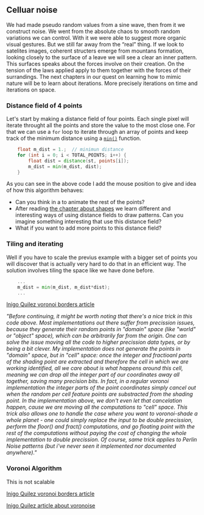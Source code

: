 ## Celluar noise

We had made pseudo random values from a sine wave, then from it we construct noise. We went from the absolute chaos to smooth random variations we can control.
With it we were able to suggest more organic visual gestures. But we still far away from the “real” thing. If we look to satelites images, coherent structers emerge from mountans formation, looking closely to the surface of a leave we will see a clear an inner pattern. This surfaces speaks about the forces involve on their creation. On the tension of the laws applied apply to them together with the forces of their surrandings.
The next chapters in our quest on learning how to mimic nature will be to learn about iterations. More precisely iterations on time and iterations on space.

### Distance field of 4 points

Let's start by making a distance field of four points. Each single pixel will iterate throught all the points and store the value to the most close one. For that we can use a ```for``` loop to iterate through an array of points and keep track of the minimum distance using a [```min()```](../glossary/?search=min) function. 

```glsl
    float m_dist = 1.;  // minimun distance
    for (int i = 0; i < TOTAL_POINTS; i++) {
        float dist = distance(st, points[i]);
        m_dist = min(m_dist, dist);
    }
```

<div class="codeAndCanvas" data="cellnoise-00.frag"></div>

As you can see in the above code I add the mouse position to give and idea of how this algorithm behaves:

- Can you think in a to animate the rest of the points?
- After reading [the chapter about shapes](../07/) we learn different and interesting ways of using distance fields to draw patterns. Can you imagine something interesting that use this distance field?
- What if you want to add more points to this distance field?

### Tiling and iterating

Well if you have to scale the previus example with a bigger set of points you will discover that is actually very hard to do that in an efficient way. The solution involves tiling the space like we have done before.

<div class="codeAndCanvas" data="cellnoise-01.frag"></div>

```glsl
    ...
    m_dist = min(m_dist, m_dist*dist);
    ...
```

<a href="../edit.html#12/metaballs.frag"><canvas id="custom" class="canvas" data-fragment-url="metaballs.frag"  width="520px" height="200px"></canvas></a> 

[Inigo Quilez voronoi borders article](http://www.iquilezles.org/www/articles/smoothvoronoi/smoothvoronoi.htm)

*"Before continuing, it might be worth noting that there's a nice trick in this code above. Most implementations out there suffer from precission issues, because they generate their random points in "domain" space (like "world" or "object" space), which can be arbitrarily far from the origin. One can solve the issue moving all the code to higher precission data types, or by being a bit clever. My implementation does not generate the points in "domain" space, but in "cell" space: once the integer and fractioanl parts of the shading point are extracted and therefore the cell in which we are working identified, all we care about is what happens around this cell, meaning we can drop all the integer part of our coordinates away all together, saving many precision bits. In fact, in a regular voronoi implementation the integer parts of the point coordinates simply cancel out when the random per cell feature points are substracted from the shading point. In the implementation above, we don't even let that cancelation happen, cause we are moving all the computations to "cell" space. This trick also allows one to handle the case where you want to voronoi-shade a whole planet - one could simply replace the input to be double precission, perform the floor() and fract() computations, and go floating point with the rest of the computations without paying the cost of changing the whole implementation to double precission. Of course, same trick applies to Perlin Noise patterns (but i've never seen it implemented nor documented anywhere)."*

### Voronoi Algorithm

<div class="codeAndCanvas" data="vorono-00.frag"></div>

This is not scalable

<div class="codeAndCanvas" data="vorono-01.frag"></div>

[Inigo Quilez voronoi borders article](http://www.iquilezles.org/www/articles/voronoilines/voronoilines.htm)

<a href="../edit.html#12/2d-voronoi.frag"><canvas id="custom" class="canvas" data-fragment-url="2d-voronoi.frag"  width="520px" height="200px"></canvas></a> 
 
[Inigo Quilez article about voronoise](http://www.iquilezles.org/www/articles/voronoise/voronoise.htm)
<a href="../edit.html#12/2d-voronoise.frag"><canvas id="custom" class="canvas" data-fragment-url="2d-voronoise.frag"  width="520px" height="200px"></canvas></a> 
